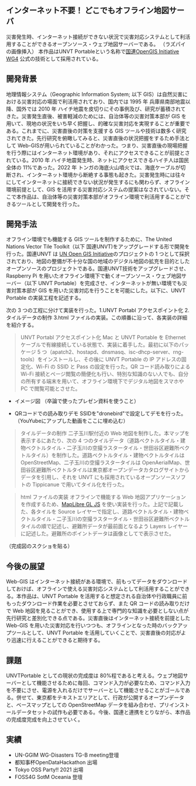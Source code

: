 ## インターネット不要！ どこでもオフライン地図サーバ
災害発生時、インターネット接続ができない状況で災害対応システムとして利活用することができるオープンソース・ウェブ地図サーバーである。
（ラズパイの画像挿入）
本作品はUNVT Portableという名称で[国連OpenGIS Initiative WG4](http://unopengis.org/unopengis/main/main.php) 公式の技術として採用されている。
## 開発背景
地理情報システム（Geographic Information System; 以下 GIS）は自然災害における災害対応の場面で利活用されており、国内では 1995 年 兵庫県南部地震以降、国外では 2010 年 ハイチ地震を皮切りにその事例及び、研究が蓄積されてきた。災害発生直後、被害軽減のためには、自治体等の災害対策本部が GIS を用いて、現地の状況をいち早く把握し、的確な災害対応を実現することが重要である。これまでに、災害直後の対策を支援する GIS ツールや技術は数多く研究されてきた。先行研究を俯瞰してみると、災害直後の状況把握をするため手法として Web-GISが用いられていることがわかった。つまり、災害直後の現場把握を行う際にはインターネット環境があり、それにアクセスできることが前提とされている。2010 年 ハイチ地震発生時、ネットにアクセスできるハイチ人は国民全体の 11%であった。2022 年 トンガの海底火山噴火では、海底ケーブルが切断され、インターネット環境から断絶する事態も起きた。災害発生時には往々にしてインターネットに接続できない状況が発生するにも関わらず、オフライン環境前提として、GIS を活用する災害対応システムの提案はなされていない。そこで本作品は、自治体等の災害対策本部がオフライン環境で利活用することができるツールとして開発を行った。

## 開発手法
オフライン環境でも機能する GIS ツールを制作するために、The United Nations Vector Tile Toolkit（以下 国連UNVT)をアップグレードする形で開発を行った。国連UNVT は [UN Open GIS Initiative](http://unopengis.org/unopengis/main/main.php)のプロジェクトの 1 つとして採択されており、地図の整備が不十分な国の地域のデジタル地図の拡充を目的としたオープンソースのプロジェクトである。国連UNVT技術をアップグレードさせ、Raspberry Pi を用いたオフライン環境下で動くオープンソース・ウェブ地図サーバー（以下 UNVT Portable）を完成させ、インターネットが無い環境でも災害対策本部が GIS を用いた災害対応を行うことを可能にした。以下に、UNVT Portable の実装工程を記述する。

次の 3 つの工程に分けて実装を行った。1.UNVT Portabl アクセスポイント化 2.タイルデータの制作 3.html ファイルの実装。この順番に沿って、各実装の詳細を紹介する。

> UNVT Portabl アクセスポイント化
Mac と UNVT Portable を Ethernet ケーブルで有線接続している状態で、実装に着手した。最初に以下のパッケージ 5 つ（apatch2、hostapd、dnsmasq、isc-dhcp-server、rng-tools）をインストールし、その後に UNVT Portable の IP アドレスの固定化、Wi-Fi の SSID と Pass の設定を行った。QR コード読み取りによる Wi-Fi 接続とページ閲覧の簡便化も行い、特別な知識のない人でも、自分の所有する端末を用いて、オフライン環境下でデジタル地図をスマホや PC で閲覧可能とさせた。

- イメージ図
（卒論で使ったプレゼン資料を使うこと）

- QRコードでの読み取りデモ
SSIDを"dronebird"で設定してデモを行った。
（YouYubeにアップした動画をここに埋め込む）

> タイルデータの制作
二子玉川駅付近の Web 地図を制作した。本マップを表示するにあたり、次の 4 つのタイルデータ（道路ベクトルタイル・建物ベクトルタイル・二子玉川の空撮ラスタータイル・世田谷区避難所ベクトルタイル）を制作した。道路ベクトルタイル・建物ベクトルタイルは OpenStreetMap、二子玉川の空撮ラスタータイルは OpenAerialMap、世田谷区避難所ベクトルタイルは東京都オープンデータカタログサイトからデータを引用し、それを UNVT にも採用されているオープンソースソフトの Tippicanue で用いてタイル化を行った。

> html ファイルの実装
オフラインで機能する Web 地図アプリケーションを作成するため、[MapLibre GL JS](https://maplibre.org/) を使い実装を行った。上記で記載した、各タイルを Source レイヤーで指定し、道路ベクトルタイル・建物ベクトルタイル・二子玉川の空撮ラスタータイル・世田谷区避難所ベクトルタイルの順で記述し、避難所データが最前面となるよう Layers レイヤーに記述した。避難所のポイントデータは画像としてで表示させた。

（完成図のスクショを貼る）

## 今後の展望
Web-GIS はインターネット接続がある環境で、前もってデータをダウンロードしておけば、オフラインで使える災害対応システムとして利活用することができる。本作品は、UNVT Portable を活用すると想定される自治体や行政職員に前もったダウンロード作業を必要とさせておらず、また QR コードの読み取りだけで Web 地図を見ることができ、使用する上で専門的な知識を必要としない点が先行研究と差別化できる点である。災害直後はインターネット接続を前提とした Web-GIS を用いた災害対応を行いつつも、オフラインとなった時のバックアップツールとして、UNVT Portable を活用していくことで、災害直後の対応がより迅速に行えることができると期待する。

## 課題
UNVTPortable としての現状の完成度は 80%程であると考える。ウェブ地図サーバーとして機能させるために毎回、コマンド入力が必要なため、コマンド入力を不要にさせ、電源を入れるだけでサーバーとして機能させることがゴールである。併せて、東京都をテキストエリアとして、行政が公開するオープンデータと、ベースマップとしての OpenStreetMap データを組み合わせ、プリインストールデータセットの試作も必要である。今後、国連と連携をとりながら、本作品の完成度完成を向上させていく。

## 実績
- UN-GGIM WG-Disasters TG-B meeting登壇
- 都知事杯OpenDataHackathon 出場
- Tokyo OSS Party!! 2021 出場
- FOSS4G SotM Oceania 登壇


